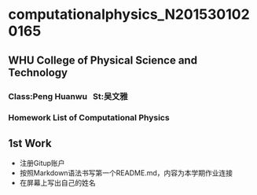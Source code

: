 # computationalphysics_N2015301020165
## WHU College of Physical Science and Technology
### Class:Peng Huanwu    St:吴文雅  

### Homework List of Computational Physics 

## 1st Work
 - 注册Gitup账户
 - 按照Markdown语法书写第一个README.md，内容为本学期作业连接
 - 在屏幕上写出自己的姓名
